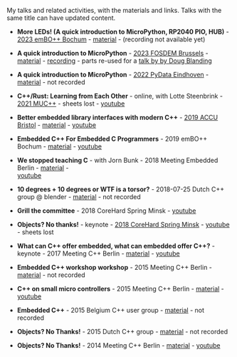 My talks and related activities, with the materials and links.
Talks with the same title can have updated content.

* **More LEDs! (A quick introduction to MicroPython, RP2040 PIO, HUB)** -
  [2023 emBO++ Bochum](https://embo.io/) -
  [material](./2023-03-23-embo-bochum-more-leds) -
  (recording not available yet)

* **A quick introduction to MicroPython** -
  [2023 FOSDEM Brussels](https://fosdem.org/2023/schedule/event/python_micropython_intro/) -
  [material](./2023-02-05-fosdem--a-quick-introduction-to-micropython) -
  [recording](https://fosdem.org/2023/schedule/event/python_micropython_intro/) -
  parts re-used for a 
  [talk by by Doug Blanding](https://github.com/dblanding/micro-circuit-python-talk)

* **A quick introduction to MicroPython** -
  [2022 PyData Eindhoven](https://www.meetup.com/pydata-eindhoven/events/288643458) -
  [material](./2022-11-25-pydata-eindhoven--a-quick-introduction-to-micropython) -
  not recorded
  
* **C++/Rust: Learning from Each Other** -
  online, with Lotte Steenbrink -
  [2021 MUC++](https://www.meetup.com/mucplusplus/events/281231257/) -
  sheets lost -
  [youtube](https://www.youtube.com/watch?v=0SHkxoCWfXU)
  
* **Better embedded library interfaces with modern C++** -
  [2019 ACCU Bristol](https://accu.org/video/spring-2019-day-2/ooijen/) -
  [material](./2019-accu--embedded-interfacing-with-cpp) - 
  [youtube](https://www.youtube.com/watch?v=ArRuPzN7JXs) 
   
* **Embedded C++ For Embedded C Programmers** -
  2019 emBO++ Bochum -
  [material](./2019-embo-bochum--embedded-cpp-for-embedded-c-programmers) -
  [youtube](https://youtube.com/watch?v=jbeyQe6RVo8)
  
* **We stopped teaching C** -
  with Jorn Bunk -
  2018 Meeting Embedded Berlin -
  [material](./2018-meeting-embedded-berlin--we-stopped-teaching-c) -  
  [youtube](https://www.youtube.com/watch?v=VZUTJ2UNXxI)
   
* **10 degrees + 10 degrees or WTF is a torsor?** -
   2018-07-25 Dutch C++ group @ blender -
   [material](./2019-07-25-dutch-cpp-group--10-degrees-plus-10-degrees) -
   not recorded
   
* **Grill the committee** -
  2018 CoreHard Spring Minsk -
  [youtube](https://www.youtube.com/watch?v=OY_mS2e4XTk)
   
* **Objects? No thanks!** -
  keynote -
  [2018 CoreHard Spring Minsk](https://corehard.io/reports/2018-spring/oijen/190) -
  [youtube](https://www.youtube.com/watch?v=GcfqHT4RtWc) -
  sheets lost
   
* **What can C++ offer embedded, what can embedded offer C++?** -
  keynote -
  2017 Meeting C++ Berlin -
  [material](./2017-meeting-cpp-berlin--embedded-and-cpp) -
  [youtube](https://www.youtube.com/watch?v=mNPfsUZb3vs)
   
* **Embedded C++ workshop workshop** -
  2015 Meeting C++ Berlin -
  [material](./2015-meeting-cpp-berlin--embedded-cpp-workshop) -
  not recorded
  
* **C++ on small micro controllers** -
  2015 Meeting C++ Berlin -
  [material](./2015-meeting-cpp-berlin-talk--cpp-on-small-microcontrollers) -
  [youtube](https://www.youtube.com/watch?v=07d5g7Ykgas)   
  
* **Embedded C++** -
   2015 Belgium C++ user group -
   [material](./2015-belgium-cpp-user-group--embedded-cpp) -
   not recorded
  
* **Objects? No Thanks!** -
  2015 Dutch C++ group -
  [material](./2015-09-dutch-cpp-group--objects-no-thanks) -
  not recorded
  
* **Objects? No Thanks!** -
  2014 Meeting C++ Berlin -
  [material](./2014-meeting-cpp-berlin--objects-no-thanks) -
  [youtube](https://www.youtube.com/watch?v=k8sRQMx2qUw)
  


